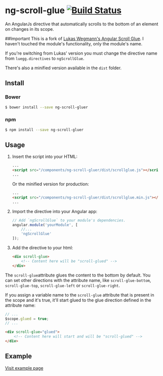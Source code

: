 # ng-scroll-glue [![Build Status](https://travis-ci.org/stgogm/ng-scroll-gluer.svg?branch=master)](https://travis-ci.org/stgogm/ng-scroll-glue)

An AngularJs directive that automatically scrolls to the bottom of an element on changes in its scope.

##Important
This is a fork of [Lukas Wegmann's Angular Scroll Glue](https://github.com/Luegg/angularjs-scroll-glue). I haven't touched the module's functionality, only the module's name.

If you're switching from Lukas' version you must change the directive name from `luegg.directives` to `ngScrollGlue`.

There's also a minified version available in the `dist` folder.

## Install
### Bower
```bash
$ bower install --save ng-scroll-gluer
```

### npm
```bash
$ npm install --save ng-scroll-gluer
```

## Usage
1. Insert the script into your HTML:
	```html
	...
	<script src="/components/ng-scroll-gluer/dist/scrollglue.js"></script>
	...
	```
	Or the minified version for production:
	```html
	...
	<script src="/components/ng-scroll-gluer/dist/scrollglue.min.js"></script>
	...
	```

2. Import the directive into your Angular app:
	```javascript
	// Add `ngScrollGlue` to your module's dependencies.
	angular.module('yourModule', [
		//...
		'ngScrollGlue'
	]);
	```

3. Add the directive to your html:
	```html
	<div scroll-glue>
		<!-- Content here will be "scroll-glued" -->
	</div>
	```

The `scroll-glue`attribute glues the content to the bottom by default. You can set other directions with the attribute name, like `scroll-glue-bottom`, `scroll-glue-top`, `scroll-glue-left` or `scroll-glue-right`.

If you assign a variable name to the `scroll-glue` attribute that is present in the scope and it's true, it'll start glued to the glue direction defined in the attribute name:
```javascript
// ...
$scope.glued = true;
// ...
```
```html
<div scroll-glue="glued">
	<!-- Content here will start and will be "scroll-glued" -->
</div>
```

## Example
[Visit example page](https://rawgit.com/stgogm/ng-scroll-gluer/master/example/index.html)

